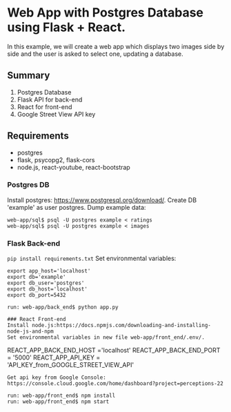 # Web App with Postgres Database using Flask + React.
In this example, we will create a web app which displays two images side by side and the user is asked to select one, updating a database.

## Summary 
1. Postgres Database
2. Flask API for back-end
3. React for front-end
4. Google Street View API key

## Requirements
* postgres
* flask, psycopg2, flask-cors
* node.js, react-youtube, react-bootstrap
 
### Postgres DB
Install postgres: https://www.postgresql.org/download/.
Create DB 'example' as user postgres.
Dump example data:
```
web-app/sql$ psql -U postgres example < ratings
web-app/sql$ psql -U postgres example < images
```

### Flask Back-end
``` pip install requirements.txt ```
Set environmental variables:
```
export app_host='localhost'
export db='example'
export db_user='postgres'
export db_host='localhost'
export db_port=5432

run: web-app/back_end$ python app.py

### React Front-end
Install node.js:https://docs.npmjs.com/downloading-and-installing-node-js-and-npm
Set environmental variables in new file web-app/front_end/.env/.
```
REACT_APP_BACK_END_HOST ='localhost'
REACT_APP_BACK_END_PORT = '5000'
REACT_APP_API_KEY = 'API_KEY_from_GOOGLE_STREET_VIEW_API'
```
Get api key from Google Console: https://console.cloud.google.com/home/dashboard?project=perceptions-22

run: web-app/front_end$ npm install
run: web-app/front_end$ npm start



